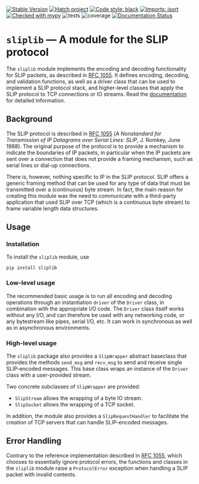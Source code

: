 [![Stable Version](https://img.shields.io/pypi/v/sliplib?color=blue)](https://pypi.org/project/sliplib/)
[![Hatch project](https://img.shields.io/badge/%F0%9F%A5%9A-Hatch-4051b5.svg)](https://github.com/pypa/hatch)
[![Code style: black](https://img.shields.io/badge/code%20style-black-000000.svg)](https://github.com/psf/black)
[![Imports: isort](https://img.shields.io/badge/%20imports-isort-%231674b1?style=flat&labelColor=ef8336)](https://pycqa.github.io/isort/)
[![Checked with mypy](https://www.mypy-lang.org/static/mypy_badge.svg)](https://mypy-lang.org/)
![tests](https://github.com/rhjdjong/SlipLib/actions/workflows/test.yml/badge.svg)
![coverage](https://gist.githubusercontent.com/rhjdjong/12a0c0616d67fc2b8b9cda9eda30be5d/raw/sliplib_coverage.svg)
[![Documentation Status](https://readthedocs.org/projects/sliplib/badge/?version=master)](https://sliplib.readthedocs.io/en/master/?badge=master)

# `sliplib` &mdash; A module for the SLIP protocol

The `sliplib` module implements the encoding and decoding
functionality for SLIP packets, as described in
[RFC 1055][rfc1055].
It defines encoding, decoding, and validation functions,
as well as a driver class that can be used to implement
a SLIP protocol stack, and higher-level classes that
apply the SLIP protocol to TCP connections or IO streams.
Read the [documentation](http://sliplib.readthedocs.org/en/master/)
for detailed information.

## Background

The SLIP protocol is described in [RFC 1055][rfc1055] (*A Nonstandard for
Transmission of IP Datagrams over Serial Lines: SLIP*, J. Romkey,
June 1988).  The original purpose of the protocol is
to provide a mechanism to indicate the boundaries of IP packets,
in particular when the IP packets are sent over a connection that
does not provide a framing mechanism, such as serial lines or
dial-up connections.

There is, however, nothing specific to IP in the SLIP protocol.
SLIP offers a generic framing method that can be used for any
type of data that must be transmitted over a (continuous) byte stream.
In fact, the main reason for creating this module
was the need to communicate with a third-party application that
used SLIP over TCP (which is a continuous byte stream)
to frame variable length data structures.


## Usage

### Installation

To install the `sliplib` module, use

```
pip install sliplib
```

### Low-level usage

The recommended basic usage is to run all encoding and decoding operations
through an instantiation `driver` of the `Driver` class, in combination
with the appropriate I/O code.
The `Driver` class itself works without any I/O, and can therefore be used with
any networking code, or any bytestream like pipes, serial I/O, etc.
It can work in synchronous as well as in asynchronous environments.

### High-level usage

The `sliplib` package  also provides a `SlipWrapper` abstract baseclass
that provides the methods `send_msg` and `recv_msg` to send
and receive single SLIP-encoded messages. This base class
wraps an instance of the `Driver` class with a user-provided stream.

Two concrete subclasses of `SlipWrapper` are provided:

* `SlipStream` allows the wrapping of a byte IO stream.
* `SlipSocket` allows the wrapping of a TCP socket.

In addition, the module also provides a `SlipRequestHandler`
to facilitate the creation of TCP servers that can handle
SLIP-encoded messages.


## Error Handling

Contrary to the reference implementation described in [RFC 1055][rfc1055],
which chooses to essentially ignore protocol errors,
the functions and classes in the `sliplib` module
raise a `ProtocolError` exception
when handling a SLIP packet with invalid contents.

[rfc1055]: http://tools.ietf.org/html/rfc1055.html
